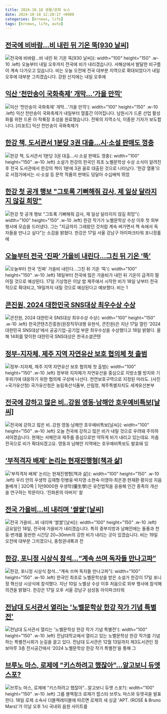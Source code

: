 ```yaml
---
title: 2024.10.18 생활/문화 뉴스
date: 2024-10-18 12:20:17 +0900
categories: [krnews, life]
tags: [krnews, life, auto]
---
```

## [전국에 비바람…비 내린 뒤 기온 뚝[930 날씨]](https://n.news.naver.com/mnews/article/056/0011821039)

![전국에 비바람…비 내린 뒤 기온 뚝[930 날씨]](https://mimgnews.pstatic.net/image/origin/056/2024/10/18/11821039.jpg?type=nf220_150){: width="100" height="150" .w-10 .left}
오늘부터 내일 오후까지 전국에 비가 내리겠습니다. 서해상에서 발달한 비구름이 계속 다가오고 있습니다. 비는 오늘 오전에 전국 대부분 지역으로 확대되었다가 내일 오후에 대부분 그치겠습니다. 강원 산지에는 내일 오후에

## [익산 ‘천만송이 국화축제’ 개막…‘가을 만끽’](https://n.news.naver.com/mnews/article/056/0011820617)

![익산 ‘천만송이 국화축제’ 개막…‘가을 만끽’](https://mimgnews.pstatic.net/image/origin/056/2024/10/17/11820617.jpg?type=nf220_150){: width="100" height="150" .w-10 .left}
익산 천만송이 국화축제가 내일부터 열흘간 이어집니다. 남원시가 드론 산업 활성화를 위한 드론 이·착륙장 조성을 완료했습니다. 전북의 지역소식, 이종완 기자가 보도합니다. [리포트] 익산 천만송이 국화축제가

## [한강 책, 도서관서 1분당 3권 대출…시·소설 판매도 껑충](https://n.news.naver.com/mnews/article/022/0003977993)

![한강 책, 도서관서 1분당 3권 대출…시·소설 판매도 껑충](https://mimgnews.pstatic.net/image/origin/022/2024/10/18/3977993.jpg?type=nf220_150){: width="100" height="150" .w-10 .left}
소설가 한강의 한국인 최초 노벨문학상 수상 소식이 알려진 후 전국 도서관에서 한강의 책이 1분에 3권 꼴로 대출된 것으로 나타났다. ‘한강 열풍’으로 서점가에서는 시·소설 등 문학 작품의 판매도 덩달아 수십배씩 뛰었

## [한강 첫 공개 행보 "그토록 기뻐해줘 감사, 제 일상 달라지지 않길 희망"](https://n.news.naver.com/mnews/article/025/0003394154)

![한강 첫 공개 행보 "그토록 기뻐해줘 감사, 제 일상 달라지지 않길 희망"](https://mimgnews.pstatic.net/image/origin/025/2024/10/17/3394154.jpg?type=nf220_150){: width="100" height="150" .w-10 .left}
한강 작가가 노벨문학상 수상 이후 첫 외부 행사에 모습을 드러냈다. 그는 "지금까지 그래왔던 것처럼 계속 써가면서 책 속에서 독자들을 만나고 싶다"는 소감을 밝혔다. 한강은 17일 서울 강남구 아이파크타워 포니정홀에

## [오늘부터 전국 ‘진짜’ 가을비 내린다…그친 뒤 기온 ‘뚝’](https://n.news.naver.com/mnews/article/023/0003864743)

![오늘부터 전국 ‘진짜’ 가을비 내린다…그친 뒤 기온 ‘뚝’](https://mimgnews.pstatic.net/image/origin/023/2024/10/17/3864743.jpg?type=nf220_150){: width="100" height="150" .w-10 .left}
18일부터 전국에 많은 가을비가 내린 뒤 기온이 급격히 떨어질 것으로 예상된다. 17일 기상청은 이날 밤 제주에서 시작한 비가 18일 낮부터 전국적으로 확대되고, 19일까지 내릴 것으로 예상된다고 예보했다. 비는 1

## [콘진원, 2024 대한민국 SNS대상 최우수상 수상](https://n.news.naver.com/mnews/article/092/0002349084)

![콘진원, 2024 대한민국 SNS대상 최우수상 수상](https://mimgnews.pstatic.net/image/origin/092/2024/10/18/2349084.jpg?type=nf220_150){: width="100" height="150" .w-10 .left}
한국콘텐츠진흥원(원장직무대행 유현석, 콘진원)은 지난 17일 열린 ‘2024 대한민국 SNS대상’에서 공공기업-공기업 부문 최우수상을 수상했다고 18일 밝혔다. 올해 14회를 맞이한 대한민국 SNS대상은 한국소셜콘텐

## [정부-지자체, 제주 지역 자연유산 보호 협의체 첫 출범](https://n.news.naver.com/mnews/article/018/0005862055)

![정부-지자체, 제주 지역 자연유산 보호 협의체 첫 출범](https://mimgnews.pstatic.net/image/origin/018/2024/10/18/5862055.jpg?type=nf220_150){: width="100" height="150" .w-10 .left}
정부와 지자체가 자연유산을 중심으로 지방소멸 방지와 기후위기에 대응하기 위한 협의체 구성에 나선다. 천연보호구역으로 지정된 마라도. (사진=국가유산청) 국가유산청은 농림축산식품부, 산림청, 제주특별자치도 세계유산본부

## [전국에 강하고 많은 비‥강원 영동·남해안 호우예비특보[날씨]](https://n.news.naver.com/mnews/article/214/0001380864)

![전국에 강하고 많은 비‥강원 영동·남해안 호우예비특보[날씨]](https://mimgnews.pstatic.net/image/origin/214/2024/10/18/1380864.jpg?type=nf220_150){: width="100" height="150" .w-10 .left}
오늘 전국에 강하고 많은 비가 내릴 것으로 우려돼 주의하셔야겠습니다. 현재는 서해안과 제주를 중심으로만 약하게 비가 내리고 있는데요. 차츰 전국으로 비가 확대되겠고요. 영동과 남해안 지역에는 호우예비특보도 발효돼 있

## [‘부적격자 배제’ 논리는 현재진행형[책과 삶]](https://n.news.naver.com/mnews/article/032/0003327023)

![‘부적격자 배제’ 논리는 현재진행형[책과 삶]](https://mimgnews.pstatic.net/image/origin/032/2024/10/17/3327023.jpg?type=nf220_150){: width="100" height="150" .w-10 .left}
우리 안의 우생학 김재형·민병웅·박지영·소현숙·이영아·최은경·현재환·황지성 지음 돌베개 | 32O쪽 | 1만9000원 우생학(優生學)은 유전법칙을 응용해 인간 종족의 개선을 연구하는 학문이다. ‘진화론의 아버지’ 찰

## [전국 가을비…비 내리며 '쌀쌀'[날씨]](https://n.news.naver.com/mnews/article/123/0002344634)

![전국 가을비…비 내리며 '쌀쌀'[날씨]](https://mimgnews.pstatic.net/image/origin/123/2024/10/18/2344634.jpg?type=nf220_150){: width="100" height="150" .w-10 .left}
금요일인 18일, 전국에 가을비가 내리겠습니다. 특히 중부지방과 남해안에는 돌풍과 천둥·번개를 동반한 시간당 20~30mm의 강한 비가 내리는 곳이 있겠습니다. 비는 19일 오전에 대부분 그치겠으나, 충청권내륙과 전

## [한강, 포니정 시상식 참석…“계속 쓰며 독자들 만나고파”](https://n.news.naver.com/mnews/article/005/0001732067)

![한강, 포니정 시상식 참석…“계속 쓰며 독자들 만나고파”](https://mimgnews.pstatic.net/image/origin/005/2024/10/17/1732067.jpg?type=nf220_150){: width="100" height="150" .w-10 .left}
한국인 최초로 노벨문학상을 받은 소설가 한강이 17일 포니정 혁신상 시상식에 참석했다. 지난 10일 노벨상 수상 이후 처음으로 외부 행사에 참석해 의견을 밝혔다. 한강은 17일 오후 서울 강남구 삼성동 아이파크타워

## [전남대 도서관서 열리는 '노벨문학상 한강 작가 기념 특별전'](https://n.news.naver.com/mnews/article/011/0004404125)

![전남대 도서관서 열리는 '노벨문학상 한강 작가 기념 특별전'](https://mimgnews.pstatic.net/image/origin/011/2024/10/18/4404125.jpg?type=nf220_150){: width="100" height="150" .w-10 .left}
전남대학교에서 열리고 있는 노벨문학상 한강 작가를 기념하는 특별전시회가 눈길을 끌고 있다. 전남대 도서관은 12월 13일까지 제3도서관인 정보마루 3층 전시공간에서 ‘2024 노벨문학상 한강 작가 특별전’을 통해 그

## [브루노 마스, 로제에 "키스하려고 했잖아"…알고보니 듀엣 스포?](https://n.news.naver.com/mnews/article/015/0005045806)

![브루노 마스, 로제에 "키스하려고 했잖아"…알고보니 듀엣 스포?](https://mimgnews.pstatic.net/image/origin/015/2024/10/18/5045806.jpg?type=nf220_150){: width="100" height="150" .w-10 .left}
그룹 블랙핑크 로제가 팝스타 브루노 마스와 듀엣곡을 발표한다. 18일 로제 소속사 더블랙레이블에 따르면 로제의 새 싱글 'APT. (ROSÉ & Bruno Mars)'가 이날 오후 1시 국내외 음원 사이트를

